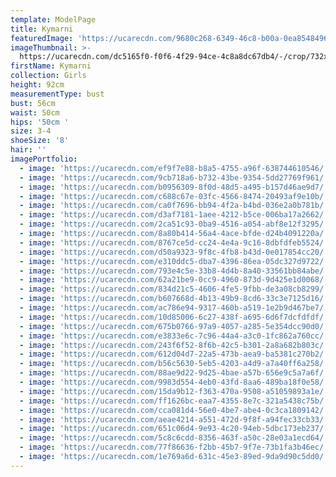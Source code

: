 ```yaml
---
template: ModelPage
title: Kymarni
featuredImage: 'https://ucarecdn.com/9680c268-6349-46c8-b00a-0ea8548496a0/'
imageThumbnail: >-
  https://ucarecdn.com/dc5165f0-f0f6-4f29-94ce-4c8a8dc67db4/-/crop/732x958/1125,264/-/preview/
firstName: Kymarni
collection: Girls
height: 92cm
measurementType: bust
bust: 56cm
waist: 50cm
hips: '50cm '
size: 3-4
shoeSize: '8'
hair: ''
imagePortfolio:
  - image: 'https://ucarecdn.com/ef9f7e88-b8a5-4755-a96f-638744610546/'
  - image: 'https://ucarecdn.com/9cb718a6-b732-43be-9354-5dd27769f961/'
  - image: 'https://ucarecdn.com/b0956309-8f0d-48d5-a495-b157d46ae9d7/'
  - image: 'https://ucarecdn.com/c688c67e-03fc-4566-8474-20493af9e10b/'
  - image: 'https://ucarecdn.com/ca0f7696-bb94-4f2a-b4bd-036e2a0b781b/'
  - image: 'https://ucarecdn.com/d3af7181-1aee-4212-b5ce-006ba17a2662/'
  - image: 'https://ucarecdn.com/2ca51c93-0ba9-4516-a054-abf8e12f3295/'
  - image: 'https://ucarecdn.com/8a80b414-56a4-4ace-bfde-d24b4091220a/'
  - image: 'https://ucarecdn.com/8767ce5d-cc24-4e4a-9c16-8dbfdfeb5524/'
  - image: 'https://ucarecdn.com/d50a9323-9f8c-4fb8-b43d-0e017854cc20/'
  - image: 'https://ucarecdn.com/e310ddc5-dba7-4396-86ea-05dc327d9722/'
  - image: 'https://ucarecdn.com/793e4c5e-33b8-4d4b-8a40-33561bb84abe/'
  - image: 'https://ucarecdn.com/62a21be9-0cc9-4960-873d-9d425e1d0068/'
  - image: 'https://ucarecdn.com/834d21c5-4606-4fe5-9fbb-de3a08cb8299/'
  - image: 'https://ucarecdn.com/b607668d-4b13-49b9-8cd6-33c3e7125d16/'
  - image: 'https://ucarecdn.com/ac786e94-9317-460b-a519-1e2b9d467be7/'
  - image: 'https://ucarecdn.com/10d85006-6c27-438f-a695-6d6f7dcfdfdf/'
  - image: 'https://ucarecdn.com/675b0766-97a9-4057-a285-5e354dcc90d0/'
  - image: 'https://ucarecdn.com/e3833e6c-7c96-44a4-a3c0-1fc862a760cc/'
  - image: 'https://ucarecdn.com/243f6f52-8f6b-42c5-b301-2a8a682b803c/'
  - image: 'https://ucarecdn.com/612d04d7-22a5-473b-aea9-ba5381c270b2/'
  - image: 'https://ucarecdn.com/b56c5630-5eb5-4203-a4d9-a7a40ff6a258/'
  - image: 'https://ucarecdn.com/88ae9d22-9d25-4bae-a57b-656e9c5a7a6f/'
  - image: 'https://ucarecdn.com/9983d554-4eb0-43fd-8aa6-489ba18f0e58/'
  - image: 'https://ucarecdn.com/15da9b12-f363-470a-9508-a51059893a1e/'
  - image: 'https://ucarecdn.com/ff1626bc-eaa7-4355-8e7c-321a5438c75b/'
  - image: 'https://ucarecdn.com/cca081d4-56e0-4be7-abe4-0c3ca1809142/'
  - image: 'https://ucarecdn.com/aeae4214-a551-472d-9f8f-a94fec33cb33/'
  - image: 'https://ucarecdn.com/651c06d4-9e93-4c20-94eb-5dbc173eb237/'
  - image: 'https://ucarecdn.com/5c8c6cdd-8356-463f-a50c-28e03a1ecd64/'
  - image: 'https://ucarecdn.com/77f86636-f2bb-45b7-9f7e-73b1fa3b46ec/'
  - image: 'https://ucarecdn.com/1e769a6d-631c-45e3-89ed-9da9d90c5dd0/'
---
```


